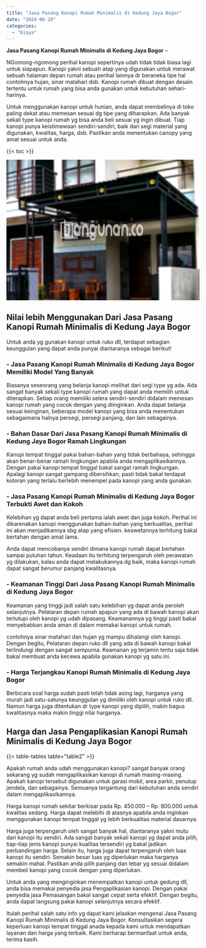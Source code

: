 ```yaml
---
title: "Jasa Pasang Kanopi Rumah Minimalis di Kedung Jaya Bogor"
date: "2024-06-20"
categories: 
  - "biaya"
---
```


**Jasa Pasang Kanopi Rumah Minimalis di Kedung Jaya Bogor** –

NGomong-ngomong perihal kanopi sepertinya udah tidak tidak biasa lagi untuk siapapun. Kanopi yakni sebuah atap yang digunakan untuk merawat sebuah halaman depan rumah atau perihal lainnya dr beraneka tipe hal contohnya hujan, sinar matahari dsb. Kanopi rumah dibuat dengan desain tertentu untuk rumah yang bisa anda gunakan untuk kebutuhan sehari-harinya.

Untuk menggunakan kanopi untuk hunian, anda dapat membelinya di toko paling dekat atau memesan sesuai dg tipe yang diharapkan. Ada banyak sekali type kanopi rumah yg bisa anda beli sesuai yg ingin dibuat. Tiap kanopi punya keistimewaan sendiri-sendiri, baik dari segi material yang digunakan, kwalitas, harga, dsb. Pastikan anda menentukan canopy yang amat sesuai untuk anda.

{{< toc >}}

![Jasa Pasang Kanopi Rumah Minimalis di Kedung Jaya Bogor](/images/harga-kanopi-minimalis-53.png)

## Nilai lebih Menggunakan Dari Jasa Pasang Kanopi Rumah Minimalis di Kedung Jaya Bogor

Untuk anda yg gunakan kanopi untuk ruko dll, terdapat sebagian keunggulan yang dapat anda punyai diantaranya sebagai berikut!

### \- Jasa Pasang Kanopi Rumah Minimalis di Kedung Jaya Bogor Memiliki Model Yang Banyak

Biasanya seseorang yang belanja kanopi melihat dari segi type yg ada. Ada sangat banyak sekali type kanopi rumah yang dapat anda memilih untuk diterapkan. Setiap orang memiliki selera sendiri-sendiri didalam memesan kanopi rumah yang cocok dengan yang diinginkan. Anda dapat belanja sesuai keinginan, beberapa model kanopi yang bisa anda menentukan sebagaimana halnya persegi, persegi panjang, dan lain sebagainya.

### \- Bahan Dasar Dari Jasa Pasang Kanopi Rumah Minimalis di Kedung Jaya Bogor Ramah Lingkungan

Kanopi tempat tinggal pakai bahan-bahan yang tidak berbahaya, sehingga akan benar-benar ramah lingkungan apabila anda mengaplikasikannya. Dengan pakai kanopi tempat tinggal bakal sangat ramah lingkungan. Apalagi kanopi sangat gampang dibersihkan, pasti tidak bakal terdapat kotoran yang terlalu berlebih menempel pada kanopi yang anda gunakan.

### \- Jasa Pasang Kanopi Rumah Minimalis di Kedung Jaya Bogor Terbukti Awet dan Kokoh

Kelebihan yg dapat anda beli pertama ialah awet dan juga kokoh. Perihal ini dikarenakan kanopi menggunakan bahan-bahan yang berkualitas, perihal ini akan menjadikannya sbg atap yang efisien. keawetannya terhitung bakal bertahan dengan amat lama.

Anda dapat mencobanya sendiri dimana kanopi rumah dapat bertahan sampai puluhan tahun. Keadaan itu terhitung terpengaruh oleh perawatan yg dilakukan, kalau anda dapat melakukannya dg baik, maka kanopi rumah dapat sangat berumur panjang kwalitasnya.

### \- Keamanan Tinggi Dari Jasa Pasang Kanopi Rumah Minimalis di Kedung Jaya Bogor

Keamanan yang tinggi jadi salah satu kelebihan yg dapat anda peroleh selanjutnya. Pelataran depan rumah apapun yang ada di bawah kanopi akan tertutupi oleh kanopi yg udah dipasang. Keamanannya yg tinggi pasti bakal menyebabkan anda aman di dalam memakai kanopi untuk rumah.

contohnya sinar matahari dan hujan yg mampu dihalangi oleh kanopi. Dengan begitu, Pelataran depan ruko dll yang ada di bawah kanopi bakal terlindungi dengan sangat sempurna. Keamanan yg terjamin tentu saja tidak bakal membuat anda kecewa apabila gunakan kanopi yg satu ini.

### \- Harga Terjangkau Kanopi Rumah Minimalis di Kedung Jaya Bogor

Berbicara soal harga sudah pasti telah tidak asing lagi, harganya yang murah jadi satu-satunya keunggulan yg dimiliki oleh kanopi untuk ruko dll. Namun harga juga ditentukan dr type kanopi yang dipilih, makin bagus kwalitasnya maka makin tinggi nilai harganya.

## Harga dan Jasa Pengaplikasian Kanopi Rumah Minimalis di Kedung Jaya Bogor

{{< table-tables table="table2" >}}

Apakah rumah anda udah menggunakan kanopi? sangat banyak orang sekarang yg sudah mengaplikasikan kanopi di rumah masing-masing. Apakah kanopi tersebut digunakan untuk garasi mobil, area parkir, penutup jendela, dan sebagainya. Semuanya tergantung dari kebutuhan anda sendiri dalam mengaplikasikannya.

Harga kanopi rumah sekitar berkisar pada Rp. 450.000 – Rp. 800.000 untuk kwalitas sedang. Harga dapat melebihi di atasnya apabila anda inginkan menggunakan kanopi tempat tinggal yg lebih berkualitas material dasarnya.

Harga juga terpengaruh oleh sangat banyak hal, diantaranya yakni mutu dari kanopi itu sendiri. Ada sangat banyak sekali kanopi yg dapat anda pilih, tiap-tiap jenis kanopi punyai kualitas tersendiri yg bakal jadikan perbandingan harga. Selain itu, harga juga dapat terpengaruh oleh luas kanopi itu sendiri. Semakin besar luas yg diperlukan maka harganya semakin mahal. Pastikan anda pilih panjang dan lebar yg sesuai didalam membeli kanopi yang cocok dengan yang diperlukan.

Untuk anda yang menginginkan menempatkan kanopi untuk gedung dll, anda bisa memakai penyedia jasa Pengaplikasian kanopi. Dengan pakai penyedia jasa Pemasangan bakal sangat cepat serta efektif. Dengan begitu, anda dapat langsung pakai kanopi selanjutnya secara efektif.

Itulah perihal salah satu info yg dapat kami jelaskan mengenai Jasa Pasang Kanopi Rumah Minimalis di Kedung Jaya Bogor. Konsultasikan segera keperluan kanopi tempat tinggal anada kepada kami untuk mendapatkan layanan dan harga yang terbaik. Kami berharap bermanfaat untuk anda, terima kasih.
